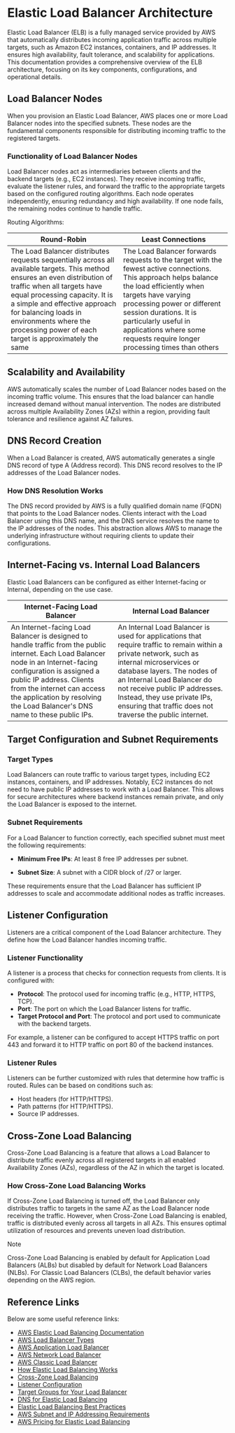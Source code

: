 # Elastic Load Balancer Architecture

Elastic Load Balancer (ELB) is a fully managed service provided by AWS that automatically distributes incoming application traffic across multiple targets, such as Amazon EC2 instances, containers, and IP addresses. It ensures high availability, fault tolerance, and scalability for applications. This documentation provides a comprehensive overview of the ELB architecture, focusing on its key components, configurations, and operational details.

## Load Balancer Nodes

When you provision an Elastic Load Balancer, AWS places one or more Load Balancer nodes into the specified subnets. These nodes are the fundamental components responsible for distributing incoming traffic to the registered targets.

### Functionality of Load Balancer Nodes

Load Balancer nodes act as intermediaries between clients and the backend targets (e.g., EC2 instances). They receive incoming traffic, evaluate the listener rules, and forward the traffic to the appropriate targets based on the configured routing algorithms. Each node operates independently, ensuring redundancy and high availability. If one node fails, the remaining nodes continue to handle traffic.

Routing Algorithms:

| Round-Robin                                                                                                                                                                                                                                                                                                                          | Least Connections                                                                                                                                                                                                                                                                                                           |
| ------------------------------------------------------------------------------------------------------------------------------------------------------------------------------------------------------------------------------------------------------------------------------------------------------------------------------------ | --------------------------------------------------------------------------------------------------------------------------------------------------------------------------------------------------------------------------------------------------------------------------------------------------------------------------- |
| The Load Balancer distributes requests sequentially across all available targets. This method ensures an even distribution of traffic when all targets have equal processing capacity. It is a simple and effective approach for balancing loads in environments where the processing power of each target is approximately the same | The Load Balancer forwards requests to the target with the fewest active connections. This approach helps balance the load efficiently when targets have varying processing power or different session durations. It is particularly useful in applications where some requests require longer processing times than others |

## Scalability and Availability

AWS automatically scales the number of Load Balancer nodes based on the incoming traffic volume. This ensures that the load balancer can handle increased demand without manual intervention. The nodes are distributed across multiple Availability Zones (AZs) within a region, providing fault tolerance and resilience against AZ failures.

## DNS Record Creation

When a Load Balancer is created, AWS automatically generates a single DNS record of type A (Address record). This DNS record resolves to the IP addresses of the Load Balancer nodes.

### How DNS Resolution Works

The DNS record provided by AWS is a fully qualified domain name (FQDN) that points to the Load Balancer nodes. Clients interact with the Load Balancer using this DNS name, and the DNS service resolves the name to the IP addresses of the nodes. This abstraction allows AWS to manage the underlying infrastructure without requiring clients to update their configurations.

## Internet-Facing vs. Internal Load Balancers

Elastic Load Balancers can be configured as either Internet-facing or Internal, depending on the use case.

| Internet-Facing Load Balancer                                                                                                                                                                                                                                                                             | Internal Load Balancer                                                                                                                                                                                                                                                                                                                |
| --------------------------------------------------------------------------------------------------------------------------------------------------------------------------------------------------------------------------------------------------------------------------------------------------------- | ------------------------------------------------------------------------------------------------------------------------------------------------------------------------------------------------------------------------------------------------------------------------------------------------------------------------------------- |
| An Internet-facing Load Balancer is designed to handle traffic from the public internet. Each Load Balancer node in an Internet-facing configuration is assigned a public IP address. Clients from the internet can access the application by resolving the Load Balancer's DNS name to these public IPs. | An Internal Load Balancer is used for applications that require traffic to remain within a private network, such as internal microservices or database layers. The nodes of an Internal Load Balancer do not receive public IP addresses. Instead, they use private IPs, ensuring that traffic does not traverse the public internet. |

## Target Configuration and Subnet Requirements

### Target Types

Load Balancers can route traffic to various target types, including EC2 instances, containers, and IP addresses. Notably, EC2 instances do not need to have public IP addresses to work with a Load Balancer. This allows for secure architectures where backend instances remain private, and only the Load Balancer is exposed to the internet.

### Subnet Requirements

For a Load Balancer to function correctly, each specified subnet must meet the following requirements:

- **Minimum Free IPs**: At least 8 free IP addresses per subnet.

- **Subnet Size**: A subnet with a CIDR block of /27 or larger.

These requirements ensure that the Load Balancer has sufficient IP addresses to scale and accommodate additional nodes as traffic increases.

## Listener Configuration

Listeners are a critical component of the Load Balancer architecture. They define how the Load Balancer handles incoming traffic.

### Listener Functionality

A listener is a process that checks for connection requests from clients. It is configured with:

- **Protocol**: The protocol used for incoming traffic (e.g., HTTP, HTTPS, TCP).
- **Port**: The port on which the Load Balancer listens for traffic.
- **Target Protocol and Port**: The protocol and port used to communicate with the backend targets.

For example, a listener can be configured to accept HTTPS traffic on port 443 and forward it to HTTP traffic on port 80 of the backend instances.

### Listener Rules

Listeners can be further customized with rules that determine how traffic is routed. Rules can be based on conditions such as:

- Host headers (for HTTP/HTTPS).
- Path patterns (for HTTP/HTTPS).
- Source IP addresses.

## Cross-Zone Load Balancing

Cross-Zone Load Balancing is a feature that allows a Load Balancer to distribute traffic evenly across all registered targets in all enabled Availability Zones (AZs), regardless of the AZ in which the target is located.

### How Cross-Zone Load Balancing Works

If Cross-Zone Load Balancing is turned off, the Load Balancer only distributes traffic to targets in the same AZ as the Load Balancer node receiving the traffic. However, when Cross-Zone Load Balancing is enabled, traffic is distributed evenly across all targets in all AZs. This ensures optimal utilization of resources and prevents uneven load distribution.

> [!NOTE]
> Cross-Zone Load Balancing is enabled by default for Application Load Balancers (ALBs) but disabled by default for Network Load Balancers (NLBs). For Classic Load Balancers (CLBs), the default behavior varies depending on the AWS region.

## Reference Links

Below are some useful reference links:

- [AWS Elastic Load Balancing Documentation](https://docs.aws.amazon.com/elasticloadbalancing/latest/userguide/)
- [AWS Load Balancer Types](https://docs.aws.amazon.com/elasticloadbalancing/latest/userguide/elastic-load-balancing-types.html)
- [AWS Application Load Balancer](https://docs.aws.amazon.com/elasticloadbalancing/latest/application/introduction.html)
- [AWS Network Load Balancer](https://docs.aws.amazon.com/elasticloadbalancing/latest/network/introduction.html)
- [AWS Classic Load Balancer](https://docs.aws.amazon.com/elasticloadbalancing/latest/classic/introduction.html)
- [How Elastic Load Balancing Works](https://docs.aws.amazon.com/elasticloadbalancing/latest/userguide/how-elb-works.html)
- [Cross-Zone Load Balancing](https://docs.aws.amazon.com/elasticloadbalancing/latest/userguide/cross-zone-load-balancing.html)
- [Listener Configuration](https://docs.aws.amazon.com/elasticloadbalancing/latest/userguide/how-elastic-load-balancing-works.html#listener-configuration)
- [Target Groups for Your Load Balancer](https://docs.aws.amazon.com/elasticloadbalancing/latest/userguide/target-groups.html)
- [DNS for Elastic Load Balancing](https://docs.aws.amazon.com/elasticloadbalancing/latest/userguide/how-elb-works.html#elb-dns)
- [Elastic Load Balancing Best Practices](https://docs.aws.amazon.com/elasticloadbalancing/latest/userguide/best-practices.html)
- [AWS Subnet and IP Addressing Requirements](https://docs.aws.amazon.com/vpc/latest/userguide/VPC_Subnets.html)
- [AWS Pricing for Elastic Load Balancing](https://aws.amazon.com/elasticloadbalancing/pricing/)
